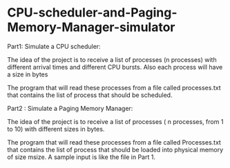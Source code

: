 # CPU-scheduler-and-Paging-Memory-Manager-simulator

Part1: Simulate a CPU scheduler: 

The idea of the project is to receive a list of processes (n processes) with different arrival times and different CPU bursts. Also each process will have a size in bytes 

The  program that will read these processes from a file called processes.txt that contains the list of process that should be scheduled. 



Part2 : Simulate a Paging Memory Manager:  

The idea of the project is to receive a list of processes ( n processes, from 1 to 10) with different sizes in bytes.

The program that will read these processes from a file called Processes.txt that contains the list of process that should be loaded into physical memory of size msize. A sample input is like the file in Part 1.
